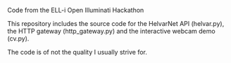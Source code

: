 Code from the ELL-i Open Illuminati Hackathon

This repository includes the source code for the HelvarNet API 
(helvar.py), the HTTP gateway (http_gateway.py) and the interactive
webcam demo (cv.py).

The code is of not the quality I usually strive for.
